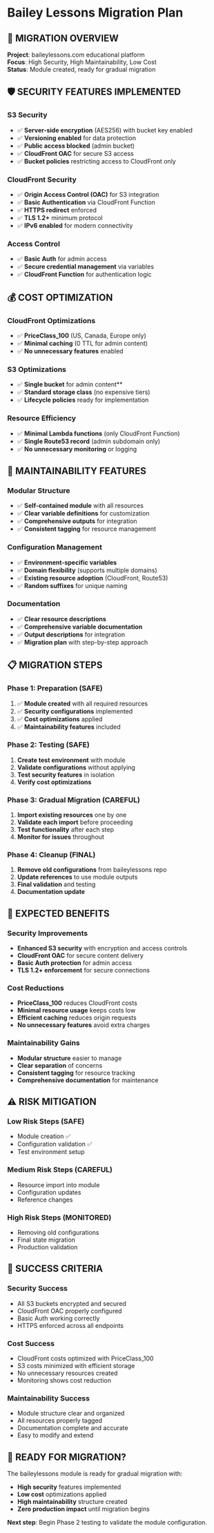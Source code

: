 # Bailey Lessons Migration Plan

## 🎯 **MIGRATION OVERVIEW**

**Project**: baileylessons.com educational platform  
**Focus**: High Security, High Maintainability, Low Cost  
**Status**: Module created, ready for gradual migration

## 🛡️ **SECURITY FEATURES IMPLEMENTED**

### **S3 Security**
- ✅ **Server-side encryption** (AES256) with bucket key enabled
- ✅ **Versioning enabled** for data protection
- ✅ **Public access blocked** (admin bucket)
- ✅ **CloudFront OAC** for secure S3 access
- ✅ **Bucket policies** restricting access to CloudFront only

### **CloudFront Security**
- ✅ **Origin Access Control (OAC)** for S3 integration
- ✅ **Basic Authentication** via CloudFront Function
- ✅ **HTTPS redirect** enforced
- ✅ **TLS 1.2+** minimum protocol
- ✅ **IPv6 enabled** for modern connectivity

### **Access Control**
- ✅ **Basic Auth** for admin access
- ✅ **Secure credential management** via variables
- ✅ **CloudFront Function** for authentication logic

## 💰 **COST OPTIMIZATION**

### **CloudFront Optimizations**
- ✅ **PriceClass_100** (US, Canada, Europe only)
- ✅ **Minimal caching** (0 TTL for admin content)
- ✅ **No unnecessary features** enabled

### **S3 Optimizations**
- ✅ **Single bucket** for admin content**
- ✅ **Standard storage class** (no expensive tiers)
- ✅ **Lifecycle policies** ready for implementation

### **Resource Efficiency**
- ✅ **Minimal Lambda functions** (only CloudFront Function)
- ✅ **Single Route53 record** (admin subdomain only)
- ✅ **No unnecessary monitoring** or logging

## 🔧 **MAINTAINABILITY FEATURES**

### **Modular Structure**
- ✅ **Self-contained module** with all resources
- ✅ **Clear variable definitions** for customization
- ✅ **Comprehensive outputs** for integration
- ✅ **Consistent tagging** for resource management

### **Configuration Management**
- ✅ **Environment-specific variables**
- ✅ **Domain flexibility** (supports multiple domains)
- ✅ **Existing resource adoption** (CloudFront, Route53)
- ✅ **Random suffixes** for unique naming

### **Documentation**
- ✅ **Clear resource descriptions**
- ✅ **Comprehensive variable documentation**
- ✅ **Output descriptions** for integration
- ✅ **Migration plan** with step-by-step approach

## 📋 **MIGRATION STEPS**

### **Phase 1: Preparation (SAFE)**
1. ✅ **Module created** with all required resources
2. ✅ **Security configurations** implemented
3. ✅ **Cost optimizations** applied
4. ✅ **Maintainability features** included

### **Phase 2: Testing (SAFE)**
1. **Create test environment** with module
2. **Validate configurations** without applying
3. **Test security features** in isolation
4. **Verify cost optimizations**

### **Phase 3: Gradual Migration (CAREFUL)**
1. **Import existing resources** one by one
2. **Validate each import** before proceeding
3. **Test functionality** after each step
4. **Monitor for issues** throughout

### **Phase 4: Cleanup (FINAL)**
1. **Remove old configurations** from baileylessons repo
2. **Update references** to use module outputs
3. **Final validation** and testing
4. **Documentation update**

## 🚀 **EXPECTED BENEFITS**

### **Security Improvements**
- **Enhanced S3 security** with encryption and access controls
- **CloudFront OAC** for secure content delivery
- **Basic Auth protection** for admin access
- **TLS 1.2+ enforcement** for secure connections

### **Cost Reductions**
- **PriceClass_100** reduces CloudFront costs
- **Minimal resource usage** keeps costs low
- **Efficient caching** reduces origin requests
- **No unnecessary features** avoid extra charges

### **Maintainability Gains**
- **Modular structure** easier to manage
- **Clear separation** of concerns
- **Consistent tagging** for resource tracking
- **Comprehensive documentation** for maintenance

## ⚠️ **RISK MITIGATION**

### **Low Risk Steps (SAFE)**
- Module creation ✅
- Configuration validation ✅
- Test environment setup

### **Medium Risk Steps (CAREFUL)**
- Resource import into module
- Configuration updates
- Reference changes

### **High Risk Steps (MONITORED)**
- Removing old configurations
- Final state migration
- Production validation

## 🎯 **SUCCESS CRITERIA**

### **Security Success**
- All S3 buckets encrypted and secured
- CloudFront OAC properly configured
- Basic Auth working correctly
- HTTPS enforced across all endpoints

### **Cost Success**
- CloudFront costs optimized with PriceClass_100
- S3 costs minimized with efficient storage
- No unnecessary resources created
- Monitoring shows cost reduction

### **Maintainability Success**
- Module structure clear and organized
- All resources properly tagged
- Documentation complete and accurate
- Easy to modify and extend

## 🚀 **READY FOR MIGRATION?**

The baileylessons module is ready for gradual migration with:
- **High security** features implemented
- **Low cost** optimizations applied
- **High maintainability** structure created
- **Zero production impact** until migration begins

**Next step**: Begin Phase 2 testing to validate the module configuration.
